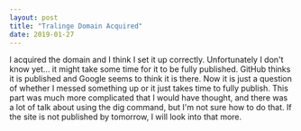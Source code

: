 ```yaml
---
layout: post
title: "Tralinge Domain Acquired"
date: 2019-01-27
---
```


I acquired the domain and I think I set it up correctly. Unfortunately I don't know yet... it might take some time for 
it to be fully published. GitHub thinks it is published and Google seems to think it is there. Now it is just a question
of whether I messed something up or it just takes time to fully publish. This part was much more complicated that I 
would have thought, and there was a lot of talk about using the dig command, but I'm not sure how to do that. If the 
site is not published by tomorrow, I will look into that more.

